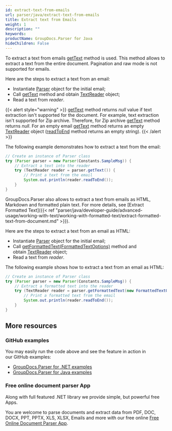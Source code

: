 ```yaml
---
id: extract-text-from-emails
url: parser/java/extract-text-from-emails
title: Extract text from Emails
weight: 1
description: ""
keywords: 
productName: GroupDocs.Parser for Java
hideChildren: False
---
```

To extract a text from emails [getText](https://apireference.groupdocs.com/java/parser/com.groupdocs.parser/Parser#getText()) method is used. This method allows to extract a text from the entire document. Pagination and raw mode is not supported for emails.

Here are the steps to extract a text from an email:

*   Instantiate [Parser](https://apireference.groupdocs.com/java/parser/com.groupdocs.parser/Parser) object for the initial email;
*   Call [getText](https://apireference.groupdocs.com/java/parser/com.groupdocs.parser/Parser#getText()) method and obtain [TextReader](https://apireference.groupdocs.com/java/parser/com.groupdocs.parser.data/TextReader) object;
*   Read a text from *reader*.

{{< alert style="warning" >}}
[getText](https://apireference.groupdocs.com/java/parser/com.groupdocs.parser/Parser#getText()) method returns *null* value if text extraction isn't supported for the document. For example, text extraction isn't supported for Zip archive. Therefore, for Zip archive [getText](https://apireference.groupdocs.com/java/parser/com.groupdocs.parser/Parser#getText()) method returns *null*. For an empty email [getText](https://apireference.groupdocs.com/java/parser/com.groupdocs.parser/Parser#getText()) method returns an empty [TextReader](https://apireference.groupdocs.com/java/parser/com.groupdocs.parser.data/TextReader) object ([readToEnd](https://apireference.groupdocs.com/java/parser/com.groupdocs.parser.data/TextReader#readToEnd()) method returns an empty string).
{{< /alert >}}

The following example demonstrates how to extract a text from the email:

```java
// Create an instance of Parser class
try (Parser parser = new Parser(Constants.SampleMsg)) {
    // Extract a text into the reader
    try (TextReader reader = parser.getText()) {
        // Print a text from the email
        System.out.println(reader.readToEnd());
    }
}

```

GroupDocs.Parser also allows to extract a text from emails as HTML, Markdown and formatted plain text. For more details, see [Extract Formatted Text]({{< ref "parser/java/developer-guide/advanced-usage/working-with-text/working-with-formatted-text/extract-formatted-text-from-document.md" >}}).

Here are the steps to extract a text from an email as HTML:

*   Instantiate [Parser](https://apireference.groupdocs.com/java/parser/com.groupdocs.parser/Parser) object for the initial email;
*   Call [getFormattedText(FormattedTextOptions)](https://apireference.groupdocs.com/java/parser/com.groupdocs.parser/Parser#getFormattedText(com.groupdocs.parser.options.FormattedTextOptions)) method and obtain [TextReader](https://apireference.groupdocs.com/java/parser/com.groupdocs.parser.data/TextReader) object;
*   Read a text from *reader*.

The following example shows how to extract a text from an email as HTML:

```java
// Create an instance of Parser class
try (Parser parser = new Parser(Constants.SampleMsg)) {
    // Extract a formatted text into the reader
    try (TextReader reader = parser.getFormattedText(new FormattedTextOptions(FormattedTextMode.Html))) {
        // Print a formatted text from the email
        System.out.println(reader.readToEnd());
    }
}
```

## More resources

### GitHub examples

You may easily run the code above and see the feature in action in our GitHub examples:

*   [GroupDocs.Parser for .NET examples](https://github.com/groupdocs-parser/GroupDocs.Parser-for-.NET)    
*   [GroupDocs.Parser for Java examples](https://github.com/groupdocs-parser/GroupDocs.Parser-for-Java)    

### Free online document parser App

Along with full featured .NET library we provide simple, but powerful free Apps.

You are welcome to parse documents and extract data from PDF, DOC, DOCX, PPT, PPTX, XLS, XLSX, Emails and more with our free online [Free Online Document Parser App](https://products.groupdocs.app/parser).